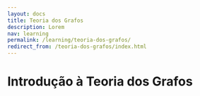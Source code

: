 ```yaml
---
layout: docs
title: Teoria dos Grafos
description: Lorem
nav: learning
permalink: /learning/teoria-dos-grafos/
redirect_from: /teoria-dos-grafos/index.html
---
```



# Introdução à Teoria dos Grafos


